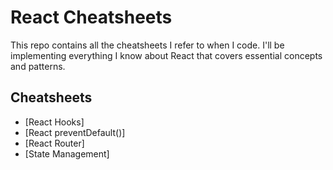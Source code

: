 # React Cheatsheets

This repo contains all the cheatsheets I refer to when I code. I'll be implementing everything I know about React that covers essential concepts and patterns.

## Cheatsheets

- [React Hooks]
- [React preventDefault()]
- [React Router]
- [State Management]
